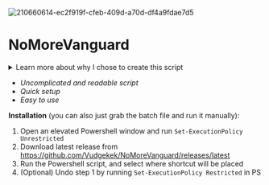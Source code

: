 ![210660614-ec2f919f-cfeb-409d-a70d-df4a9fdae7d5](https://github.com/Vudgekek/NoMoreVanguard/assets/70611009/78cf45b7-4cb8-41ec-86e0-921bcd518dba)
# NoMoreVanguard

<details> 
  <summary>Learn more about why I chose to create this script </summary>
https://www.youtube.com/watch?v=_dOCtaBObg4

https://www.theverge.com/2022/6/26/23184009/valorant-monitor-voice-chats-july-13th-riot-games
</details>

- *Uncomplicated and readable script*
- *Quick setup*
- *Easy to use*

**Installation** (you can also just grab the batch file and run it manually):
1. Open an elevated Powershell window and run `Set-ExecutionPolicy Unrestricted` 
2. Download latest release from https://github.com/Vudgekek/NoMoreVanguard/releases/latest
3. Run the Powershell script, and select where shortcut will be placed
4. (Optional) Undo step 1 by running `Set-ExecutionPolicy Restricted` in PS
